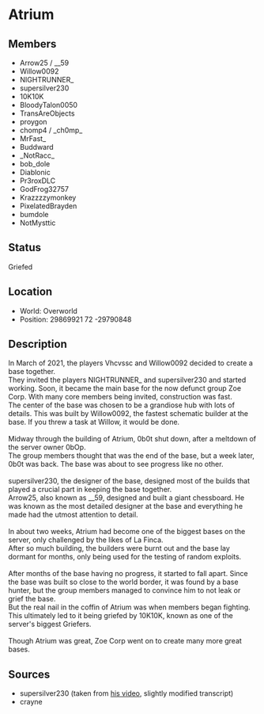 # Atrium

## Members
- Arrow25 / \_\_59
- Willow0092
- NIGHTRUNNER\_
- supersilver230
- 10K10K
- BloodyTalon0050
- TransAreObjects
- proygon
- chomp4 / \_ch0mp\_
- MrFast\_
- Buddward
- \_NotRacc\_
- bob\_dole
- Diablonic
- Pr3roxDLC
- GodFrog32757
- Krazzzzymonkey
- PixelatedBrayden
- bumdole
- NotMysttic

## Status
Griefed

## Location
- World: Overworld
- Position: 29869921 72 -29790848

## Description
In March of 2021, the players Vhcvssc and Willow0092 decided to create a base together.\
They invited the players NIGHTRUNNER_ and supersilver230 and started working. Soon, it became the main base for the now defunct group Zoe Corp. With many core members being invited, construction was fast.\
The center of the base was chosen to be a grandiose hub with lots of details. This was built by Willow0092, the fastest schematic builder at the base. If you threw a task at Willow, it would be done.\
\
Midway through the building of Atrium, 0b0t shut down, after a meltdown of the server owner 0bOp.\
The group members thought that was the end of the base, but a week later, 0b0t was back. The base was about to see progress like no other.\
\
supersilver230, the designer of the base, designed most of the builds that played a crucial part in keeping the base together.\
Arrow25, also known as \_\_59, designed and built a giant chessboard. He was known as the most detailed designer at the base and everything he made had the utmost attention to detail.\
\
In about two weeks, Atrium had become one of the biggest bases on the server, only challenged by the likes of La Finca.\
After so much building, the builders were burnt out and the base lay dormant for months, only being used for the testing of random exploits.\
\
After months of the base having no progress, it started to fall apart. Since the base was built so close to the world border, it was found by a base hunter, but the group members managed to convince him to not leak or grief the base.\
But the real nail in the coffin of Atrium was when members began fighting. This ultimately led to it being griefed by 10K10K, known as one of the server's biggest Griefers.\
\
Though Atrium was great, Zoe Corp went on to create many more great bases.

## Sources
- supersilver230 (taken from [his video](https://www.youtube.com/watch?v=UpWjITVjIzI "his video"), slightly modified transcript)
- crayne
